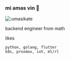 ### mi amas vin 👋

<img src="https://count.getloli.com/get/@:umasikate?theme=rule34" alt=":umasikate" />

backend engineer from math

likes
```
python, golang, flutter
k8s, proxmox, iot, ml/rl
```
